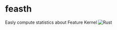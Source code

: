 # feasth
Easly compute statistics about Feature Kernel
![Rust](https://github.com/Optimization-Algorithms/feasth/workflows/Rust/badge.svg)
